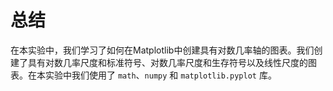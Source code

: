 # 总结

在本实验中，我们学习了如何在Matplotlib中创建具有对数几率轴的图表。我们创建了具有对数几率尺度和标准符号、对数几率尺度和生存符号以及线性尺度的图表。在本实验中我们使用了 `math`、`numpy` 和 `matplotlib.pyplot` 库。
